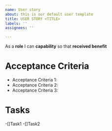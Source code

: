 ```yaml
---
name: User story
about: this is our default user template
title: USER STORY <TITLE>
labels: ''
assignees: ''

---
```


As a **role** I can **capability** so that **received benefit**

# Acceptance Criteria
* Acceptance Criteria 1:
* Acceptance Criteria 2:
* Acceptance Criteria 3:

# Tasks
-[]Task1
-[]Task2
